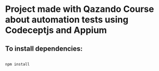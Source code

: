 # Project made with Qazando Course about automation tests using Codeceptjs and Appium

## To install dependencies:

```

npm install  

```

